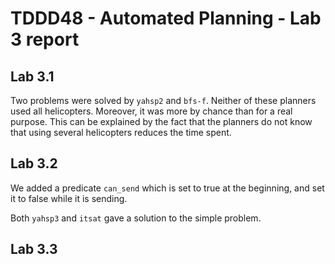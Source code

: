 # TDDD48 - Automated Planning - Lab 3 report

## Lab 3.1

Two problems were solved by `yahsp2` and `bfs-f`. Neither of these planners
used all helicopters. Moreover, it was more by chance than for a real purpose.
This can be explained by the fact that the planners do not know that using
several helicopters reduces the time spent.

## Lab 3.2

We added a predicate `can_send` which is set to true at the beginning, and set
it to false while it is sending.

Both `yahsp3` and `itsat` gave a solution to the simple problem.

## Lab 3.3



